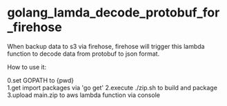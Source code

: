 # golang_lamda_decode_protobuf_for_firehose


When backup data to s3 via firehose, firehose will trigger this lambda function to decode data from protobuf to json format.
    
How to use it:

0.set GOPATH to {pwd}  
1.get import packages via 'go get' 
2.execute ./zip.sh to build and package 
3.upload main.zip to aws lambda function via console 
